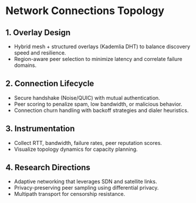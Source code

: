 # Network Connections Topology

## 1. Overlay Design
- Hybrid mesh + structured overlays (Kademlia DHT) to balance discovery speed and resilience.
- Region-aware peer selection to minimize latency and correlate failure domains.

## 2. Connection Lifecycle
- Secure handshake (Noise/QUIC) with mutual authentication.
- Peer scoring to penalize spam, low bandwidth, or malicious behavior.
- Connection churn handling with backoff strategies and dialer heuristics.

## 3. Instrumentation
- Collect RTT, bandwidth, failure rates, peer reputation scores.
- Visualize topology dynamics for capacity planning.

## 4. Research Directions
- Adaptive networking that leverages SDN and satellite links.
- Privacy-preserving peer sampling using differential privacy.
- Multipath transport for censorship resistance.
